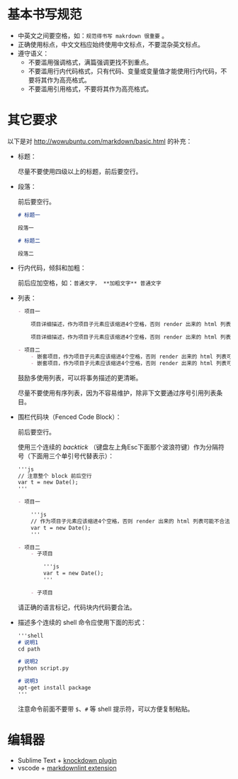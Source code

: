 # 基本书写规范

- 中英文之间要空格，如：`规范得书写 makrdown 很重要` 。
- 正确使用标点，中文文档应始终使用中文标点，不要混杂英文标点。
- 遵守语义：
    - 不要滥用强调格式，满篇强调更找不到重点。
    - 不要滥用行内代码格式，只有代码、变量或变量值才能使用行内代码，不要将其作为高亮格式。
    - 不要滥用引用格式，不要将其作为高亮格式。

# 其它要求

以下是对 http://wowubuntu.com/markdown/basic.html 的补充：

- 标题：

    尽量不要使用四级以上的标题，前后要空行。

- 段落：

    前后要空行。

    ```markdown
    # 标题一

    段落一

    # 标题二

    段落二
    ```

- 行内代码，倾斜和加粗：

    前后应加空格，如：`普通文字， **加粗文字** 普通文字`

- 列表：

    ```markdown
    - 项目一

        项目详细描述，作为项目子元素应该缩进4个空格，否则 render 出来的 html 列表可能不合法；作为一个段落应该前后各空一行

        项目详细描述，作为项目子元素应该缩进4个空格，否则 render 出来的 html 列表可能不合法；作为一个段落应该前后各空一行

    - 项目二
        - 嵌套项目，作为项目子元素应该缩进4个空格，否则 render 出来的 html 列表可能不合法，前后不需要空行
        - 嵌套项目，作为项目子元素应该缩进4个空格，否则 render 出来的 html 列表可能不合法，前后不需要空行
    ```

    鼓励多使用列表，可以将事务描述的更清晰。

    尽量不要使用有序列表，因为不容易维护，除非下文要通过序号引用列表条目。

- 围栏代码块（Fenced Code Block）：

    前后要空行。

    使用三个连续的 *backtick* （键盘左上角Esc下面那个波浪符键）作为分隔符号（下面用三个单引号代替表示）：

    ```markdown
    '''js
    // 注意整个 block 前后空行
    var t = new Date();
    '''
    ```

    ```markdown
    - 项目一

        '''js
        // 作为项目子元素应该缩进4个空格，否则 render 出来的 html 列表可能不合法；作为代码块应该前后各空一行
        var t = new Date();
        '''

    - 项目二
        - 子项目

            '''js
            var t = new Date();
            '''

        - 子项目
    ```

    请正确的语言标记，代码块内代码要合法。

- 描述多个连续的 shell 命令应使用下面的形式：

    ```markdown
    '''shell
    # 说明1
    cd path

    # 说明2
    python script.py

    # 说明3
    apt-get install package
    '''
    ```

    注意命令前面不要带 `$`、`#` 等 shell 提示符，可以方便复制粘贴。

# 编辑器

- Sublime Text + [knockdown plugin](https://github.com/aziz/knockdown)
- vscode + [markdownlint extension](https://github.com/DavidAnson/vscode-markdownlint)
